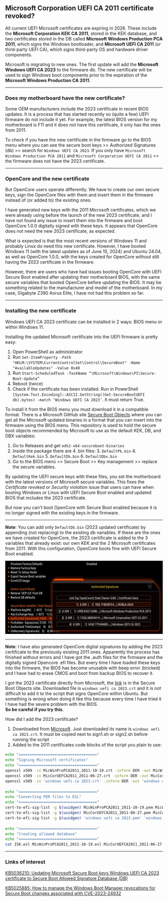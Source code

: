 
## Microsoft Corporation UEFI CA 2011 certificate revoked?

All current UEFI Microsoft certificates are expiring in 2026. These include the **Microsoft Corporation KEK CA 2011**, stored in the KEK database, and two certificates stored in the DB called **Microsoft Windows Production PCA 2011**, which signs the Windows bootloader, and **Microsoft UEFI CA 2011** (or third-party UEFI CA), which signs third-party OS and hardware driver components.

Microsoft is migrating to new ones. The first update will add the **Microsoft Windows UEFI CA 2023** to the firmware db. The new certificate will be used to sign Windows boot components prior to the expiration of the **Microsoft Windows Production CA 2011**. 

---

### Does my motherboard have the new certificate?

Some OEM manufacturers include the 2023 certificate in recent BIOS updates. It is a process that has started recently so (quite a few) UEFI firmware do not include it yet. For example, the latest BIOS version for my motherboard is F11 and it does not have this certificate, it only has the ones from 2011.

To check if you have the new certificate in the firmware go to the BIOS menu where you can see the secure boot keys >> Authorized Signatures (db) >> search for `Windows UEFI CA 2023`. If you only have `Microsoft Windows Production PCA 2011` and `Microsoft Corporation UEFI CA 2011` >> the firmware does not have the 2023 certificate.

---

### OpenCore and the new certificate

But OpenCore users operate differently. We have to create our own secure keys, sign the OpenCore files with them and insert them in the firmware instead of (or added to) the existing ones. 

I have generated new keys with the 2011 Microsoft certificates, which we were already using before the launch of the new 2023 certificate, and I have not found any issue to insert them into the firmware and boot OpenCore 1.0.0 digitally signed with these keys. It appears that OpenCore does not need the new 2023 certificate, as expected.

What is expected is that the most recent versions of Windows 11 and probably Linux do need this new certificate. However, I have booted Windows 11 (with the latest updates as of June 15, 2024) and Ubuntu 24.04, as well as OpenCore 1.0.0, with the keys created for OpenCore without still having the 2023 certificate in the firmware.

However, there are users who have had issues booting OpenCore with UEFI Secure Boot enabled after updating their motherboard BIOS, with the same secure variables that booted OpenCore before updating the BIOS. It may be something related to the manufacturer and model of the motherboard. In my case, Gigabyte Z390 Aorus Elite, I have not had this problem so far.

---

### Installing the new certificate

Windows UEFI CA 2023 certificate can be installed in 2 ways: BIOS menu or within Windows 11.

Installing the updated Microsoft certificate into the UEFI firmware is pretty easy:

1. Open PowerShell as administrator
2. Run `Set-ItemProperty -Path "HKLM:\SYSTEM\CurrentControlSet\Control\SecureBoot" -Name "AvailableUpdates" -Value 0x40`
3. Run `Start-ScheduledTask -TaskName “\Microsoft\Windows\PI\Secure-Boot-Update”`
4. Reboot (twice)
5. Check if the certificate has been installed. Run in PowerShell `[System.Text.Encoding]::ASCII.GetString((Get-SecureBootUEFI db).bytes) -match ‘Windows UEFI CA 2023’`. It must return True.

To install it from the BIOS menu you must download it in a compatible format. There is a Microsoft GitHub site [Secure Boot Objects](https://github.com/microsoft/secureboot_objects) where you can get all the Microsoft updated binaries in a format that you can insert into the firmware using the BIOS menu. This repository is used to hold the secure boot objects recommended by Microsoft to use as the default KEK, DB, and DBX variables:

1. Go to Releases and get `edk2-x64-secureboot-binaries`
2. Inside the package there are 4 .bin files:
	3. `DefaultPk.bin`
	4. `DefaultKek.bin`
	5. `DefaultDb.bin`
	6. `DefaultDbx.bin`
7. Go to the BIOS menú >> Secure Boot >> Key management >> replace the secure variables.
 
By updating the UEFI secure keys with these files, you set the motherboard with the latest versions of Microsoft secure variables. This fixes the *Certificate revoked* or *Security violation* issue that users can have when booting Windows or Linux with UEFI Secure Boot enabled and updated BIOS that includes the 2023 certificate.

But now you can't boot OpenCore with Secure Boot enabled because it is no longer signed with the existing keys in the firmware.

---

**Note**: You can add only `DefaultDb.bin` (2023 updated certificate) by appending (not replacing) to the existing db variables. If these are the ones we have created for OpenCore, the 2023 certificate is added to the 3 variables that already exist: our own KEK and the 2 Microsoft certificates from 2011. With this configuration, OpenCore boots fine with UEFI Secure Boot enabled.

![WIndows UEFFI CA 2023 Management](../img/DB-2023cert.jpg?raw=true)

---

**Note**: I have also generated OpenCore digital signatures by adding the 2023 certificate to the previously existing 2011 ones. Apparently the process has finished without errors and I have got the .auth files for the firmware and the digitally signed Opencore .efi files. But every time I have loaded these keys into the firmware, the BIOS has become unusable with beep error (bricked) and I have had to erase CMOS and boot from backup BIOS to recover it.

I got the 2023 certificate directly from Microsoft, the [link](https://go.microsoft.com/fwlink/?linkid=2239776) is in the Secure Boot Objects site. Downloaded file is `windows uefi ca 2023.crt` and it is not difficult to add it to the script that signs OpenCore within Ubuntu. But something is wrong when doing it like this because every time I have tried it I have had the severe problem with the BIOS.<br>
**So be careful if you try this**.

How did I add the 2023 certificate?

1. Downloaded from [Microsoft](https://go.microsoft.com/fwlink/?linkid=2239776). Just downloaded its name is `windows uefi ca 2023.crt`. It must be copied next to sign1.sh or sign2.sh before running the script
2. Added to the 2011 certificates code blocks of the script you plain to use:

```bash
echo "==================================="
echo "Signing Microsoft certificates"
echo "==================================="
openssl x509 -in MicWinProPCA2011_2011-10-19.crt -inform DER -out MicWinProPCA2011_2011-10-19.pem -outform PEM
openssl x509 -in MicCorUEFCA2011_2011-06-27.crt -inform DER -out MicCorUEFCA2011_2011-06-27.pem -outform PEM
openssl x509 -in 'windows uefi ca 2023.crt' -inform DER -out 'windows uefi ca 2023.pem' -outform PEM

echo "==================================="
echo "Converting PEM files to ESL"
echo "==================================="
cert-to-efi-sig-list -g $(uuidgen) MicWinProPCA2011_2011-10-19.pem MicWinProPCA2011_2011-10-19.esl
cert-to-efi-sig-list -g $(uuidgen) MicCorUEFCA2011_2011-06-27.pem MicCorUEFCA2011_2011-06-27.esl
cert-to-efi-sig-list -g $(uuidgen) 'windows uefi ca 2023.pem' 'windows uefi ca 2023.esl'

echo "==================================="
echo "Creating allowed database"
echo "==================================="
cat ISK.esl MicWinProPCA2011_2011-10-19.esl MicCorUEFCA2011_2011-06-27.esl 'windows uefi ca 2023.esl' > db.esl
```
---

### Links of interest

[KB5036210: Updating Microsoft Secure Boot keys Windows UEFI CA 2023 certificate to Secure Boot Allowed Signature Database (DB)](https://techcommunity.microsoft.com/t5/windows-it-pro-blog/updating-microsoft-secure-boot-keys/ba-p/4055324)

[KB5025885: How to manage the Windows Boot Manager revocations for Secure Boot changes associated with CVE-2023-24932](https://support.microsoft.com/en-us/topic/kb5025885-how-to-manage-the-windows-boot-manager-revocations-for-secure-boot-changes-associated-with-cve-2023-24932-41a975df-beb2-40c1-99a3-b3ff139f832d)

